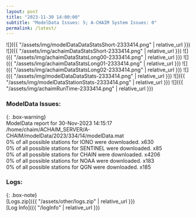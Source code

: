 ```yaml
---
layout: post
title: "2023-11-30 14:00:00"
subtitle: "ModelData Issues: 5; A-CHAIM System Issues: 0"
permalink: /latest/
---
```


![]({{ "/assets/img/modelDataDataStatsShort-2333414.png" | relative_url }})
![]({{ "/assets/img/achaimDataStatsShort-2333414.png" | relative_url }})
![]({{ "/assets/img/achaimDataStatsLong00-2333414.png" | relative_url }})
![]({{ "/assets/img/achaimDataStatsLong01-2333414.png" | relative_url }})
![]({{ "/assets/img/achaimDataStatsLong02-2333414.png" | relative_url }})
![]({{ "/assets/img/modelDataDataStats-2333414.png" | relative_url }})
![]({{ "/assets/img/modelDataStationStats-2333414.png" | relative_url }})
![]({{ "/assets/img/achaimRunTime-2333414.png" | relative_url }})


### ModelData Issues:  
  
{: .box-warning}  
 ModelData report for 30-Nov-2023 14:15:17   
 /home/chaim/ACHAIM_SERVER/A-CHAIM/modelData/2023/334/14/modelData.mat   
 0% of all possible stations for IONO were downloaded. x630   
 0% of all possible stations for SENTINEL were downloaded. x85   
 0% of all possible stations for CHAIN were downloaded. x4206   
 0% of all possible stations for NOAA were downloaded. x183   
 0% of all possible stations for QGN were downloaded. x185   
  


### Logs:  
  
{: .box-note}  
[Logs.zip]({{ "/assets/other/logs.zip" | relative_url }})  
[Log Info]({{ "/logInfo" | relative_url }})  
